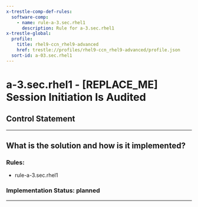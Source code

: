 ```yaml
---
x-trestle-comp-def-rules:
  software-comp:
    - name: rule-a-3.sec.rhel1
      description: Rule for a-3.sec.rhel1
x-trestle-global:
  profile:
    title: rhel9-ccn_rhel9-advanced
    href: trestle://profiles/rhel9-ccn_rhel9-advanced/profile.json
  sort-id: a-03.sec.rhel1
---
```


# a-3.sec.rhel1 - \[REPLACE_ME\] Session Initiation Is Audited

## Control Statement

______________________________________________________________________

## What is the solution and how is it implemented?

<!-- For implementation status enter one of: implemented, partial, planned, alternative, not-applicable -->

<!-- Note that the list of rules under ### Rules: is read-only and changes will not be captured after assembly to JSON -->

<!-- Add control implementation description here for control: a-3.sec.rhel1 -->

### Rules:

  - rule-a-3.sec.rhel1

### Implementation Status: planned

______________________________________________________________________
